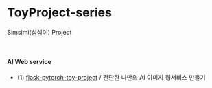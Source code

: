 # ToyProject-series
Simsimi(심심이) Project 

<br/>



#### AI Web service 
* (1) [flask-pytorch-toy-project](https://github.com/DoranLyong/flask-pytorch-toy-project) / 간단한 나만의 AI 이미지 웹서비스 만들기 
